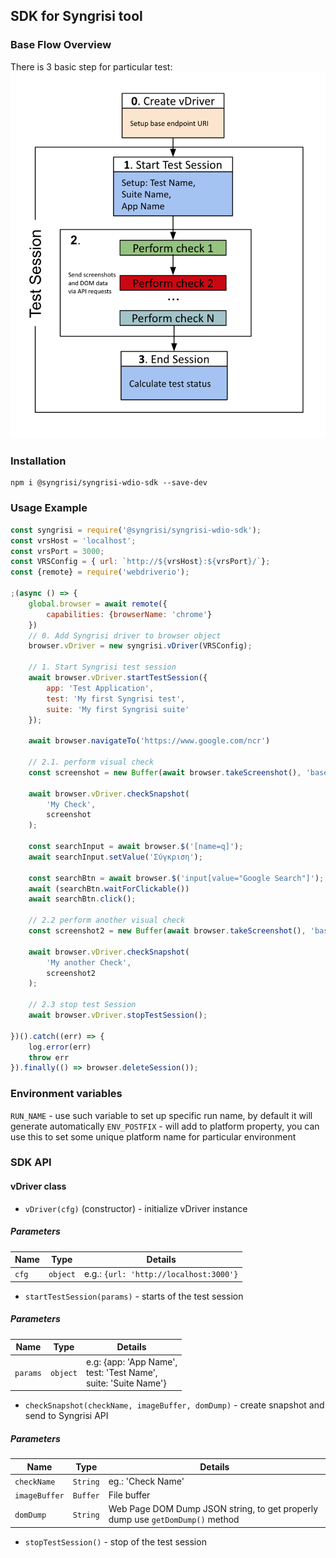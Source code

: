 ## SDK for Syngrisi tool

### Base Flow Overview
There is 3 basic step for particular test:
![syngrisi flow](./docs/flow.png)

### Installation
```shell script
npm i @syngrisi/syngrisi-wdio-sdk --save-dev
```
### Usage Example

```javascript
const syngrisi = require('@syngrisi/syngrisi-wdio-sdk');
const vrsHost = 'localhost';
const vrsPort = 3000;
const VRSConfig = { url: `http://${vrsHost}:${vrsPort}/`};
const {remote} = require('webdriverio');

;(async () => {
    global.browser = await remote({
        capabilities: {browserName: 'chrome'}
    })
    // 0. Add Syngrisi driver to browser object
    browser.vDriver = new syngrisi.vDriver(VRSConfig);

    // 1. Start Syngrisi test session
    await browser.vDriver.startTestSession({
        app: 'Test Application',
        test: 'My first Syngrisi test',
        suite: 'My first Syngrisi suite'
    });

    await browser.navigateTo('https://www.google.com/ncr')

    // 2.1. perform visual check
    const screenshot = new Buffer(await browser.takeScreenshot(), 'base64');

    await browser.vDriver.checkSnapshot(
        'My Check',
        screenshot
    );

    const searchInput = await browser.$('[name=q]');
    await searchInput.setValue('Σύγκριση');

    const searchBtn = await browser.$('input[value="Google Search"]');
    await (searchBtn.waitForClickable())
    await searchBtn.click();

    // 2.2 perform another visual check
    const screenshot2 = new Buffer(await browser.takeScreenshot(), 'base64');

    await browser.vDriver.checkSnapshot(
        'My another Check',
        screenshot2
    );

    // 2.3 stop test Session
    await browser.vDriver.stopTestSession();

})().catch((err) => {
    log.error(err)
    throw err
}).finally(() => browser.deleteSession());
```

### Environment variables

`RUN_NAME` - use such variable to set up specific run name, by default it will generate automatically
`ENV_POSTFIX` - will add to platform property, you can use this to set some unique platform name for particular environment

### SDK API

#### vDriver class

- `vDriver(cfg)` (constructor) - initialize vDriver instance

##### Parameters

| Name | Type | Details |
|------|------|---------|
|`cfg`|`object`| e.g.: `{url: 'http://localhost:3000'}`|



- `startTestSession(params)` - starts of the test session


##### Parameters
    
| Name | Type | Details |
|------|------|---------|
|`params`|`object`| e.g: {app: 'App Name', <br>test: 'Test Name',<br>suite: 'Suite Name'}|


- `checkSnapshot(checkName, imageBuffer, domDump)` - create snapshot and send to Syngrisi API


##### Parameters
    
| Name | Type | Details |
|------|------|---------|
|`checkName`|`String`| eg.: 'Check Name'|
|`imageBuffer`|`Buffer`| File buffer|
|`domDump`|`String`| Web Page DOM Dump JSON string, to get properly dump use `getDomDump()` method  |

- `stopTestSession()` - stop of the test session

